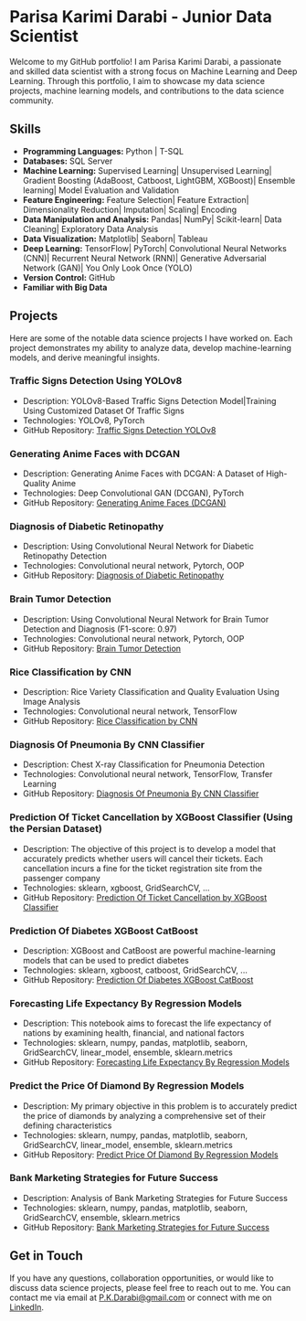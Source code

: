 # Parisa Karimi Darabi - Junior Data Scientist

Welcome to my GitHub portfolio! I am Parisa Karimi Darabi, a passionate and skilled data scientist with a strong focus on Machine Learning and Deep Learning. Through this portfolio, I aim to showcase my data science projects, machine learning models, and contributions to the data science community.

## Skills

  - **Programming Languages:** Python | T-SQL
  - **Databases:** SQL Server 
  - **Machine Learning:** Supervised Learning| Unsupervised Learning| Gradient Boosting (AdaBoost, Catboost, LightGBM, XGBoost)| Ensemble learning| Model Evaluation and Validation
  - **Feature Engineering:** Feature Selection| Feature Extraction| Dimensionality Reduction| Imputation| Scaling| Encoding
  - **Data Manipulation and Analysis:** Pandas| NumPy| Scikit-learn| Data Cleaning| Exploratory Data Analysis
  - **Data Visualization:** Matplotlib| Seaborn| Tableau
  - **Deep Learning:** TensorFlow| PyTorch| Convolutional Neural Networks (CNN)| Recurrent Neural Network (RNN)| Generative Adversarial Network (GAN)| You Only Look Once (YOLO) 
  - **Version Control:** GitHub
  - **Familiar with Big Data**

## Projects

Here are some of the notable data science projects I have worked on. Each project demonstrates my ability to analyze data, develop machine-learning models, and derive meaningful insights.

### Traffic Signs Detection Using YOLOv8

- Description: YOLOv8-Based Traffic Signs Detection Model|Training Using Customized Dataset Of Traffic Signs
- Technologies: YOLOv8, PyTorch
- GitHub Repository: [Traffic Signs Detection YOLOv8](https://github.com/P-Darabi/Traffic-Signs-Detection-By-YOLOv8)

### Generating Anime Faces with DCGAN

- Description: Generating Anime Faces with DCGAN: A Dataset of High-Quality Anime
- Technologies: Deep Convolutional GAN (DCGAN), PyTorch
- GitHub Repository: [Generating Anime Faces (DCGAN)](https://github.com/P-Darabi/Generating-Anime-Faces-with-DCGAN)

### Diagnosis of Diabetic Retinopathy

- Description: Using Convolutional Neural Network for Diabetic Retinopathy Detection
- Technologies: Convolutional neural network, Pytorch, OOP
- GitHub Repository: [Diagnosis of Diabetic Retinopathy](https://github.com/P-Darabi/Diagnosis-of-Diabetic-Retinopathy)

### Brain Tumor Detection

- Description: Using Convolutional Neural Network for Brain Tumor Detection and Diagnosis (F1-score: 0.97)
- Technologies: Convolutional neural network, Pytorch, OOP
- GitHub Repository: [Brain Tumor Detection](https://github.com/P-Darabi/Brain-Tumor-Detection)

### Rice Classification by CNN

- Description: Rice Variety Classification and Quality Evaluation Using Image Analysis
- Technologies: Convolutional neural network, TensorFlow
- GitHub Repository: [Rice Classification by CNN](https://github.com/P-Darabi/Rice_Classification_By_CNN)

### Diagnosis Of Pneumonia By CNN Classifier

- Description: Chest X-ray Classification for Pneumonia Detection
- Technologies: Convolutional neural network, TensorFlow, Transfer Learning
- GitHub Repository: [Diagnosis Of Pneumonia By CNN Classifier](https://github.com/P-Darabi/Diagnosis_Of_Pneumonia_By_CNN_Classifier)

### Prediction Of Ticket Cancellation by XGBoost Classifier (Using the Persian Dataset)

- Description: The objective of this project is to develop a model that accurately predicts whether users will cancel their tickets. Each cancellation incurs a fine for the ticket registration site from the passenger company
- Technologies: sklearn, xgboost, GridSearchCV, ...
- GitHub Repository: [Prediction Of Ticket Cancellation by XGBoost Classifier](https://github.com/P-Darabi/Prediction_Of_Ticket_Cancellation_Acc_98/tree/main)

### Prediction Of Diabetes XGBoost CatBoost

- Description: XGBoost and CatBoost are powerful machine-learning models that can be used to predict diabetes
- Technologies: sklearn, xgboost, catboost, GridSearchCV, ...
- GitHub Repository: [Prediction Of Diabetes XGBoost CatBoost](https://github.com/P-Darabi/Prediction_Of_Diabetes_XGBoost_CatBoost)

### Forecasting Life Expectancy By Regression Models

- Description: This notebook aims to forecast the life expectancy of nations by examining health, financial, and national factors
- Technologies: sklearn, numpy, pandas, matplotlib, seaborn, GridSearchCV, linear_model, ensemble, sklearn.metrics
- GitHub Repository: [Forecasting Life Expectancy By Regression Models](https://github.com/P-Darabi/Forecasting_Life_Expectancy_By_Regression_Models)

### Predict the Price Of Diamond By Regression Models

- Description: My primary objective in this problem is to accurately predict the price of diamonds by analyzing a comprehensive set of their defining characteristics
- Technologies: sklearn, numpy, pandas, matplotlib, seaborn, GridSearchCV, linear_model, ensemble, sklearn.metrics
- GitHub Repository: [Predict Price Of Diamond By Regression Models](https://github.com/P-Darabi/Predict_Price_Of_Diamond/tree/main)

### Bank Marketing Strategies for Future Success

- Description: Analysis of Bank Marketing Strategies for Future Success
- Technologies: sklearn, numpy, pandas, matplotlib, seaborn, GridSearchCV, ensemble, sklearn.metrics
- GitHub Repository: [Bank Marketing Strategies for Future Success](https://github.com/P-Darabi/Bank_Marketing_Strategies_for_Future_Success)

## Get in Touch

If you have any questions, collaboration opportunities, or would like to discuss data science projects, please feel free to reach out to me. You can contact me via email at P.K.Darabi@gmail.com or connect with me on [LinkedIn](www.linkedin.com/p-karimi-darabi).

